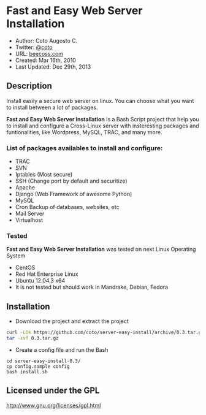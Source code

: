 # Fast and Easy Web Server Installation
 
- Author: Coto Augosto C.
- Twitter: [@coto]
- URL: [beecoss.com]
- Created: Mar 16th, 2010
- Last Updated: Dec 29th, 2013

## Description
Install easily a secure web server on linux. You can choose what you want to install between a lot of packages.

**Fast and Easy Web Server Installation** is a Bash Script project that help you to install and configure a Cross-Linux server with insteresting packages and funtionalities, like Wordpress, MySQL, TRAC, and many more.

### List of packages availables to install and configure:

 * TRAC
 * SVN
 * Iptables (Most secure)
 * SSH (Change port by default and securitize)
 * Apache
 * Django (Web Framework of awesome Python)
 * MySQL
 * Cron Backup of databases, websites, etc
 * Mail Server
 * Virtualhost

### Tested
**Fast and Easy Web Server Installation** was tested on next Linux Operating System
 
 * CentOS
 * Red Hat Enterprise Linux 
 * Ubuntu 12.04.3 x64
 * It is not tested but should work in Mandrake, Debian, Fedora

## Installation

 * Download the project and extract the project

```sh
curl -LOk https://github.com/coto/server-easy-install/archive/0.3.tar.gz
tar -xvf 0.3.tar.gz
```

 * Create a config file and run the Bash

```
cd server-easy-install-0.3/
cp config.sample config
bash install.sh
```

## Licensed under the GPL
http://www.gnu.org/licenses/gpl.html

[@coto]:http://twitter.com/coto
[beecoss.com]:http://www.beecoss.com
 	
